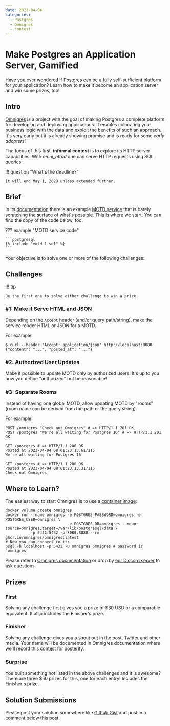 ```yaml
---
date: 2023-04-04
categories:
  - Postgres
  - Omnigres
  - contest
---
```


# Make Postgres an Application Server, Gamified

Have you ever wondered if Postgres can be a fully self-sufficient platform for your
application? Learn how to make it become an application server and win some prizes, too!

<!-- more -->

## Intro

[Omnigres](https://github.com/omnigres/omnigres) is a project with the goal of making Postgres
a complete platform for developing and deploying applications. It enables colocating your business
logic with the data and exploit the benefits of such an approach. It's very early but it is already
showing promise and is ready for some _early adopters_!

The focus of this first, __informal contest__ is to explore its HTTP server
capabilities. With _omni_httpd_ one can serve HTTP requests using SQL queries.

!!! question "What's the deadline?"

    It will end May 1, 2023 unless extended further.

## Brief 

In its [documentation](https://docs.omnigres.org/) there is an example [MOTD service](https://docs.omnigres.org/examples/motd/)
that is barely scratching the surface of what's possible. This is where we start. You can find the copy of the code below, too.

??? example "MOTD service code"

    ```postgresql
    {% include "motd_1.sql" %}
    ```

Your objective is to solve one or more of the following challenges:

## Challenges

!!! tip

    Be the first one to solve either challenge to win a prize.

### #1: Make it Serve HTML and JSON

Depending on the `Accept` header (and/or query path/string), make the service render HTML or JSON for a MOTD.

For example:

```
$ curl --header "Accept: application/json" http://localhost:8080
{"content": "...", "posted_at": "..."}
```

### #2: Authorized User Updates

Make it possible to update MOTD only by authorized users. It's up to you how you define "authorized" but be reasonable!

### #3: Separate Rooms

Instead of having one global MOTD, allow updating MOTD by "rooms" (room name can be derived from the path or the query string).

For example: 

```
POST /omnigres "Check out Omnigres" # => HTTP/1.1 201 OK
POST /postgres "We're all waiting for Postgres 16" # => HTTP/1.1 201 OK

GET /postgres # => HTTP/1.1 200 OK
Posted at 2023-04-04 08:01:23:13.617115
We're all waiting for Postgres 16

GET /postgres # => HTTP/1.1 200 OK
Posted at 2023-04-04 08:01:23:13.317115
Check out Omnigres
```

## Where to Learn?

The easiest way to start Omnigres is to use a [container image](https://docs.omnigres.org/quick_start/):

```shell
docker volume create omnigres
docker run --name omnigres -e POSTGRES_PASSWORD=omnigres -e POSTGRES_USER=omnigres \
                           -e POSTGRES_DB=omnigres --mount source=omnigres,target=/var/lib/postgresql/data \
           -p 5432:5432 -p 8080:8080 --rm ghcr.io/omnigres/omnigres:latest
# Now you can connect to it:
psql -h localhost -p 5432 -U omnigres omnigres # password is `omnigres`
```

Please refer to [Omnigres documentation](https://docs.omnigres.org) or drop by
[our Discord server](https://discord.gg/Jghrq588qS) to ask questions.

## Prizes

### First 

Solving any challenge first gives you a prize of $30 USD or a comparable equivalent.
It also includes the Finisher's prize.

### Finisher

Solving any challenge gives you a shout out in the post, Twitter and other media. Your name
will be documented in Omnigres documentation where we'll record this contest for posterity.

### Surprise

You built something not listed in the above challenges and it is awesome? There are three $50 prizes for this,
one for each entry! Includes the Finisher's prize.

## Solution Submissions

Please post your solution somewhere like [Github Gist](https://gist.github.com/) and post in a comment below this post.
